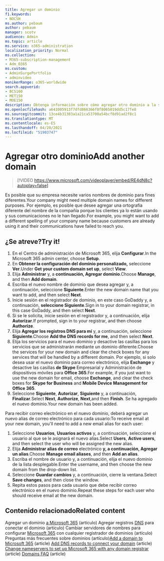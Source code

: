 ```yaml
---
title: Agregar un dominio
f1.keywords:
- NOCSH
ms.author: pebaum
author: pebaum
manager: scotv
audience: Admin
ms.topic: article
ms.service: o365-administration
localization_priority: Normal
ms.collection:
- M365-subscription-management
- Adm_O365
ms.custom:
- AdminSurgePortfolio
- adminvideo
monikerRange: o365-worldwide
search.appverid:
- BCS160
- MET150
- MOE150
description: Obtenga información sobre cómo agregar otro dominio a la suscripción.
ms.openlocfilehash: a641005913f7dfd866366f0f8065019dd5c17fe8
ms.sourcegitcommit: 13ce4b31303a1a21ca53700a54bcf8d91ad2f8c1
ms.translationtype: MT
ms.contentlocale: es-ES
ms.lasthandoff: 04/20/2021
ms.locfileid: "51903747"
---
```

# <a name="add-another-domain"></a><span data-ttu-id="e3cfc-103">Agregar otro dominio</span><span class="sxs-lookup"><span data-stu-id="e3cfc-103">Add another domain</span></span>

> [!VIDEO https://www.microsoft.com/videoplayer/embed/RE4dN8c?autoplay=false]

<span data-ttu-id="e3cfc-104">Es posible que su empresa necesite varios nombres de dominio para fines diferentes.</span><span class="sxs-lookup"><span data-stu-id="e3cfc-104">Your company might need multiple domain names for different purposes.</span></span> <span data-ttu-id="e3cfc-105">Por ejemplo, es posible que desee agregar una ortografía diferente del nombre de la compañía porque los clientes ya lo están usando y sus comunicaciones no le han llegado.</span><span class="sxs-lookup"><span data-stu-id="e3cfc-105">For example, you might want to add a different spelling of your company name because customers are already using it and their communications have failed to reach you.</span></span>

## <a name="try-it"></a><span data-ttu-id="e3cfc-106">¿Se atreve?</span><span class="sxs-lookup"><span data-stu-id="e3cfc-106">Try it!</span></span>

1. <span data-ttu-id="e3cfc-107">En el Centro de administración de Microsoft 365, elija **Configurar**.</span><span class="sxs-lookup"><span data-stu-id="e3cfc-107">In the Microsoft 365 admin center, choose **Setup**.</span></span>
1. <span data-ttu-id="e3cfc-108">En **Obtener la configuración del dominio personalizado,** seleccione **Ver**.</span><span class="sxs-lookup"><span data-stu-id="e3cfc-108">Under **Get your custom domain set up**, select **View**.</span></span>
1. <span data-ttu-id="e3cfc-109">Elija **Administrar** y, a **continuación, Agregar dominio**.</span><span class="sxs-lookup"><span data-stu-id="e3cfc-109">Choose **Manage**, and then **Add domain**.</span></span>
1. <span data-ttu-id="e3cfc-110">Escriba el nuevo nombre de dominio que desea agregar y, a continuación, seleccione **Siguiente**.</span><span class="sxs-lookup"><span data-stu-id="e3cfc-110">Enter the new domain name that you want to add, and then select **Next**.</span></span>
1. <span data-ttu-id="e3cfc-111">Inicie sesión en el registrador de dominio, en este caso GoDaddy y, a continuación, **seleccione Siguiente**.</span><span class="sxs-lookup"><span data-stu-id="e3cfc-111">Sign in to your domain registrar, in this case GoDaddy, and then select **Next**.</span></span>
1. <span data-ttu-id="e3cfc-112">Si se le solicita, inicie sesión en el registrador y, a continuación, elija **Autorizar**.</span><span class="sxs-lookup"><span data-stu-id="e3cfc-112">If prompted, sign in to your registrar, and then choose **Authorize**.</span></span>
1. <span data-ttu-id="e3cfc-113">Elija **Agregar los registros DNS para mí** y, a continuación, seleccione **Siguiente**.</span><span class="sxs-lookup"><span data-stu-id="e3cfc-113">Choose **Add the DNS records for me**, and then select **Next**.</span></span>
1. <span data-ttu-id="e3cfc-114">Elija los servicios para el nuevo dominio y desactive las casillas para los servicios que se administrarán mediante un dominio diferente.</span><span class="sxs-lookup"><span data-stu-id="e3cfc-114">Choose the services for your new domain and clear the check boxes for any services that will be handled by a different domain.</span></span> <span data-ttu-id="e3cfc-115">Por ejemplo, si solo desea usar el nuevo dominio para correo electrónico, elija **Exchange** y desactive las casillas **de Skype** Empresarial y Administración de dispositivos móviles para **Office 365**.</span><span class="sxs-lookup"><span data-stu-id="e3cfc-115">For example, if you just want to use the new domain for email, choose **Exchange**, and clear the check boxes for **Skype for Business** and **Mobile Device Management for Office 365**.</span></span>
1. <span data-ttu-id="e3cfc-116">Seleccione **Siguiente**, **Autorizar**, **Siguiente** y, a continuación, **Finalizar**.</span><span class="sxs-lookup"><span data-stu-id="e3cfc-116">Select **Next**, **Authorize**, **Next**,and then **Finish**.</span></span> <span data-ttu-id="e3cfc-117">Se ha agregado el nuevo dominio.</span><span class="sxs-lookup"><span data-stu-id="e3cfc-117">Your new domain has been added.</span></span>

<span data-ttu-id="e3cfc-118">Para recibir correo electrónico en el nuevo dominio, deberá agregar un nuevo alias de correo electrónico para cada usuario:</span><span class="sxs-lookup"><span data-stu-id="e3cfc-118">To receive email at your new domain, you'll need to add a new email alias for each user:</span></span>

1. <span data-ttu-id="e3cfc-119">Seleccione **Usuarios**, **Usuarios activos** y, a continuación, seleccione el usuario al que se le asignará el nuevo alias.</span><span class="sxs-lookup"><span data-stu-id="e3cfc-119">Select **Users**, **Active users**, and then select the user who will be assigned the new alias.</span></span>
1. <span data-ttu-id="e3cfc-120">Elija **Administrar alias de correo** electrónico **y, a continuación, Agregar un alias**.</span><span class="sxs-lookup"><span data-stu-id="e3cfc-120">Choose **Manage email aliases**, and then **Add an alias**.</span></span>
1. <span data-ttu-id="e3cfc-121">Escriba el nombre de usuario y, a continuación, elija el nuevo dominio de la lista desplegable.</span><span class="sxs-lookup"><span data-stu-id="e3cfc-121">Enter the username, and then choose the new domain from the drop-down list.</span></span>
1. <span data-ttu-id="e3cfc-122">Seleccione **Guardar cambios** y, a continuación, cierre la ventana.</span><span class="sxs-lookup"><span data-stu-id="e3cfc-122">Select **Save changes**, and then close the window.</span></span>
1. <span data-ttu-id="e3cfc-123">Repita estos pasos para cada usuario que debe recibir correo electrónico en el nuevo dominio.</span><span class="sxs-lookup"><span data-stu-id="e3cfc-123">Repeat these steps for each user who should receive email at the new domain.</span></span>

## <a name="related-content"></a><span data-ttu-id="e3cfc-124">Contenido relacionado</span><span class="sxs-lookup"><span data-stu-id="e3cfc-124">Related content</span></span>

<span data-ttu-id="e3cfc-125">Agregar un dominio [a Microsoft 365](https://docs.microsoft.com/microsoft-365/admin/setup/add-domain) (artículo) Agregar registros [DNS](https://docs.microsoft.com/microsoft-365/admin/get-help-with-domains/create-dns-records-at-any-dns-hosting-provider) para conectar el dominio (artículo) Cambiar servidores de nombres para configurar [Microsoft 365](https://docs.microsoft.com/microsoft-365/admin/get-help-with-domains/change-nameservers-at-any-domain-registrar) con cualquier registrador de dominios (artículo) [](https://docs.microsoft.com/microsoft-365/admin/setup/domains-faq) Preguntas más frecuentes sobre dominios (artículo)</span><span class="sxs-lookup"><span data-stu-id="e3cfc-125">[Add a domain to Microsoft 365](https://docs.microsoft.com/microsoft-365/admin/setup/add-domain) (article) [Add DNS records to connect your domain](https://docs.microsoft.com/microsoft-365/admin/get-help-with-domains/create-dns-records-at-any-dns-hosting-provider) (article) [Change nameservers to set up Microsoft 365 with any domain registrar](https://docs.microsoft.com/microsoft-365/admin/get-help-with-domains/change-nameservers-at-any-domain-registrar) (article) [Domains FAQ](https://docs.microsoft.com/microsoft-365/admin/setup/domains-faq) (article)</span></span>